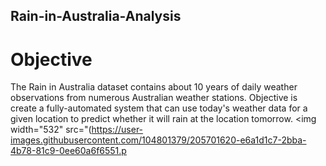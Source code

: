 ## Rain-in-Australia-Analysis
# Objective

The Rain in Australia dataset contains about 10 years of daily weather observations from numerous Australian weather stations. 
Objective is create a fully-automated system that can use today's weather data for a given location to predict whether it will rain at the location tomorrow.
<img width="532" src="(https://user-images.githubusercontent.com/104801379/205701620-e6a1d1c7-2bba-4b78-81c9-0ee60a6f6551.p

